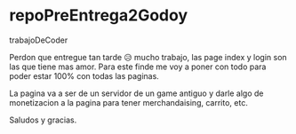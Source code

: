 # repoPreEntrega2Godoy
trabajoDeCoder

Perdon que entregue tan tarde 😥 mucho trabajo, las page index y login son las que tiene mas amor.
Para este finde me voy a poner con todo para poder estar 100% con todas las paginas.

La pagina va a ser de un servidor de un game antiguo y darle algo de monetizacion a la pagina para tener merchandaising, carrito, etc.

Saludos y gracias.
